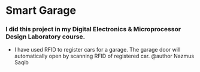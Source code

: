 # Smart Garage

### I did this project in my Digital Electronics & Microprocessor Design Laboratory course.

- I have used RFID to register cars for a garage. The garage door will automatically open by scanning RFID of registered car.
@author Nazmus Saqib
